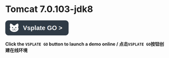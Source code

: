 # Tomcat 7.0.103-jdk8

<a href="https://www.vsplate.com/?docker-compose=https://github.com/vsplate/dcenvs/tomcat/7.0.103-jdk8"><img alt="VSPLATE GO" src="https://raw.githubusercontent.com/vsplate/images/master/vsgo_btn.png" width="200px"></a>

**Click the `VSPLATE GO` button to launch a demo online / 点击`VSPLATE GO`按钮创建在线环境**